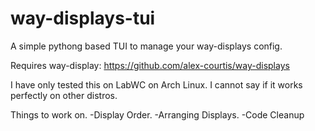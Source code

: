 # way-displays-tui
A simple pythong based TUI to manage your way-displays config.


Requires way-display: https://github.com/alex-courtis/way-displays

I have only tested this on LabWC on Arch Linux. I cannot say if it works perfectly on other distros.

Things to work on.
-Display Order.
-Arranging Displays.
-Code Cleanup
